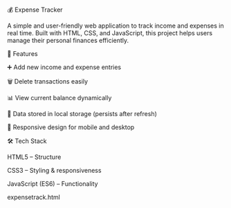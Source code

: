 💰 Expense Tracker

A simple and user-friendly web application to track income and expenses in real time.
Built with HTML, CSS, and JavaScript, this project helps users manage their personal finances efficiently.

🚀 Features

➕ Add new income and expense entries

🗑️ Delete transactions easily

📊 View current balance dynamically

💾 Data stored in local storage (persists after refresh)

📱 Responsive design for mobile and desktop

🛠️ Tech Stack

HTML5 – Structure

CSS3 – Styling & responsiveness

JavaScript (ES6) – Functionality


expensetrack.html
